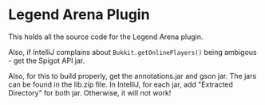 Legend Arena Plugin
====

This holds all the source code for the Legend Arena plugin.

Also, if IntelliJ complains about ```Bukkit.getOnlinePlayers()``` being ambigous - get the Spigot API jar.

Also, for this to build properly, get the annotations.jar and gson jar. The jars can be found in the lib.zip file.
In IntelliJ, for each jar, add "Extracted Directory" for both jar. Otherwise, it will not work!